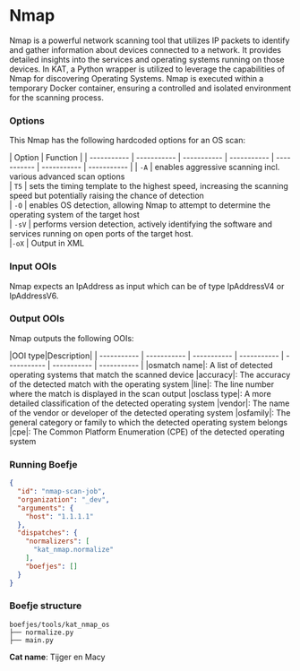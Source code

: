 # Nmap

Nmap is a powerful network scanning tool that utilizes IP packets to identify and gather information about devices connected to a network. It provides detailed insights into the services and operating systems running on those devices. In KAT, a Python wrapper is utilized to leverage the capabilities of Nmap for discovering Operating Systems. Nmap is executed within a temporary Docker container, ensuring a controlled and isolated environment for the scanning process.

### Options

This Nmap has the following hardcoded options for an OS scan:

| Option | Function |
| ----------- | ----------- | ----------- | ----------- | ----------- | ----------- | ----------- |
| `-A` | enables aggressive scanning incl. various advanced scan options                    
| `T5` |  sets the timing template to the highest speed, increasing the scanning speed but potentially raising the chance of detection                          
| `-O` | enables OS detection, allowing Nmap to attempt to determine the operating system of the target host                
| `-sV` | performs version detection, actively identifying the software and services running on open ports of the target host.  
|`-oX` | Output in XML                                                

### Input OOIs

Nmap expects an IpAddress as input which can be of type IpAddressV4 or IpAddressV6.

### Output OOIs

Nmap outputs the following OOIs:

|OOI type|Description|
| ----------- | ----------- | ----------- | ----------- | ----------- | ----------- | ----------- |
|osmatch name|: A list of detected operating systems that match the scanned device
|accuracy|: The accuracy of the detected match with the operating system
|line|: The line number where the match is displayed in the scan output
|osclass type|: A more detailed classification of the detected operating system
|vendor|: The name of the vendor or developer of the detected operating system
|osfamily|: The general category or family to which the detected operating system belongs
|cpe|: The Common Platform Enumeration (CPE) of the detected operating system

### Running Boefje

```json
{
  "id": "nmap-scan-job",
  "organization": "_dev",
  "arguments": {
    "host": "1.1.1.1"
  },
  "dispatches": {
    "normalizers": [
      "kat_nmap.normalize"
    ],
    "boefjes": []
  }
}
```

### Boefje structure

```
boefjes/tools/kat_nmap_os
├── normalize.py
├── main.py
```

**Cat name**: Tijger en Macy
